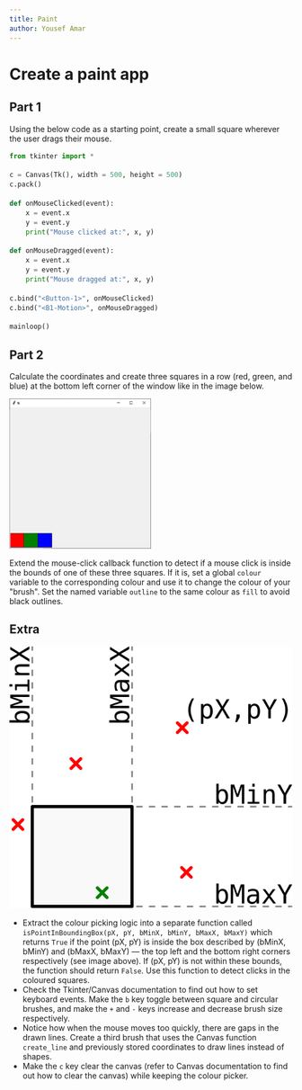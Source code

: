 ```yaml
---
title: Paint
author: Yousef Amar
---
```


# Create a paint app

## Part 1

Using the below code as a starting point, create a small square wherever the user drags their mouse.

```python
from tkinter import *

c = Canvas(Tk(), width = 500, height = 500)
c.pack()

def onMouseClicked(event):
    x = event.x
    y = event.y
    print("Mouse clicked at:", x, y)

def onMouseDragged(event):
    x = event.x
    y = event.y
    print("Mouse dragged at:", x, y)

c.bind("<Button-1>", onMouseClicked)
c.bind("<B1-Motion>", onMouseDragged)

mainloop()
```

## Part 2

Calculate the coordinates and create three squares in a row (red, green, and blue) at the bottom left corner of the window like in the image below.

<img src="img/paint.png" alt="The paint window" width="50%"/>

Extend the mouse-click callback function to detect if a mouse click is inside the bounds of one of these three squares. If it is, set a global `colour` variable to the corresponding colour and use it to change the colour of your "brush". Set the named variable `outline` to the same colour as `fill` to avoid black outlines.

## Extra

![A visualisation of points inside and outside an axis-aligned bounding box](img/aabb.svg)

- Extract the colour picking logic into a separate function called `isPointInBoundingBox(pX, pY, bMinX, bMinY, bMaxX, bMaxY)` which returns `True` if the point (pX, pY) is inside the box described by (bMinX, bMinY) and (bMaxX, bMaxY) — the top left and the bottom right corners respectively (see image above). If (pX, pY) is not within these bounds, the function should return `False`. Use this function to detect clicks in the coloured squares.
- Check the Tkinter/Canvas documentation to find out how to set keyboard events. Make the `b` key toggle between square and circular brushes, and make the `+` and `-` keys increase and decrease brush size respectively.
- Notice how when the mouse moves too quickly, there are gaps in the drawn lines. Create a third brush that uses the Canvas function `create_line` and previously stored coordinates to draw lines instead of shapes.
- Make the `c` key clear the canvas (refer to Canvas documentation to find out how to clear the canvas) while keeping the colour picker.
